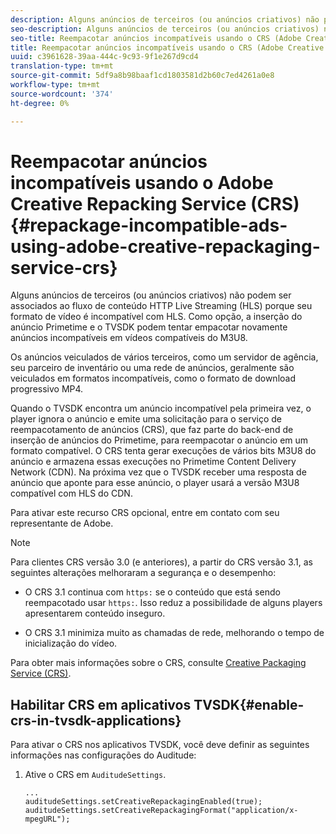 ```yaml
---
description: Alguns anúncios de terceiros (ou anúncios criativos) não podem ser associados ao fluxo de conteúdo HTTP Live Streaming (HLS) porque seu formato de vídeo é incompatível com HLS. Como opção, a inserção do anúncio Primetime e o TVSDK podem tentar empacotar novamente anúncios incompatíveis em vídeos compatíveis do M3U8.
seo-description: Alguns anúncios de terceiros (ou anúncios criativos) não podem ser associados ao fluxo de conteúdo HTTP Live Streaming (HLS) porque seu formato de vídeo é incompatível com HLS. Como opção, a inserção do anúncio Primetime e o TVSDK podem tentar empacotar novamente anúncios incompatíveis em vídeos compatíveis do M3U8.
seo-title: Reempacotar anúncios incompatíveis usando o CRS (Adobe Creative Repacking Service)
title: Reempacotar anúncios incompatíveis usando o CRS (Adobe Creative Repacking Service)
uuid: c3961628-39aa-444c-9c93-9f1e267d9cd4
translation-type: tm+mt
source-git-commit: 5df9a8b98baaf1cd1803581d2b60c7ed4261a0e8
workflow-type: tm+mt
source-wordcount: '374'
ht-degree: 0%

---
```



# Reempacotar anúncios incompatíveis usando o Adobe Creative Repacking Service (CRS) {#repackage-incompatible-ads-using-adobe-creative-repackaging-service-crs}

Alguns anúncios de terceiros (ou anúncios criativos) não podem ser associados ao fluxo de conteúdo HTTP Live Streaming (HLS) porque seu formato de vídeo é incompatível com HLS. Como opção, a inserção do anúncio Primetime e o TVSDK podem tentar empacotar novamente anúncios incompatíveis em vídeos compatíveis do M3U8.

Os anúncios veiculados de vários terceiros, como um servidor de agência, seu parceiro de inventário ou uma rede de anúncios, geralmente são veiculados em formatos incompatíveis, como o formato de download progressivo MP4.

Quando o TVSDK encontra um anúncio incompatível pela primeira vez, o player ignora o anúncio e emite uma solicitação para o serviço de reempacotamento de anúncios (CRS), que faz parte do back-end de inserção de anúncios do Primetime, para reempacotar o anúncio em um formato compatível. O CRS tenta gerar execuções de vários bits M3U8 do anúncio e armazena essas execuções no Primetime Content Delivery Network (CDN). Na próxima vez que o TVSDK receber uma resposta de anúncio que aponte para esse anúncio, o player usará a versão M3U8 compatível com HLS do CDN.

Para ativar este recurso CRS opcional, entre em contato com seu representante de Adobe.

>[!NOTE]
>
>Para clientes CRS versão 3.0 (e anteriores), a partir do CRS versão 3.1, as seguintes alterações melhoraram a segurança e o desempenho:
>
>* O CRS 3.1 continua com `https:` se o conteúdo que está sendo reempacotado usar `https:`. Isso reduz a possibilidade de alguns players apresentarem conteúdo inseguro.
   >
   >
* O CRS 3.1 minimiza muito as chamadas de rede, melhorando o tempo de inicialização do vídeo.

>



Para obter mais informações sobre o CRS, consulte [Creative Packaging Service (CRS)](https://helpx.adobe.com/content/dam/help/en/primetime/drm/drm_certificate_enrollment.pdf).

## Habilitar CRS em aplicativos TVSDK{#enable-crs-in-tvsdk-applications}

Para ativar o CRS nos aplicativos TVSDK, você deve definir as seguintes informações nas configurações do Auditude:

1. Ative o CRS em `AuditudeSettings`.

   ```
   ... 
   auditudeSettings.setCreativeRepackagingEnabled(true); 
   auditudeSettings.setCreativeRepackagingFormat("application/x-mpegURL"); 
   ```
